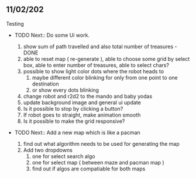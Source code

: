 ## 11/02/202
 Testing
* TODO Next:: Do some Ui work.
  1. show sum of path travelled and also total number of treasures - DONE
  2. able to reset map ( re-generate ), able to choose some grid by select box, able to enter number of treasures, able to select chars?  
  3. possible to show light color dots where the robot heads to
     1. maybe different color blinking for only from one point to one destination
     2. or show every dots blinking
  4. change robot and r2d2 to the mando and baby yodas
  5. update background image and general ui update
  6. Is it possible to stop by clicking a button?
  7. If robot goes to straight, make animation smooth
  8. Is it possible to make the grid responsive?

* TODO Next:: Add a new map which is like a pacman 
  1. find out what algorithm needs to be used for generating the map
  2. Add two dropdowns
     1. one for select search algo
     2. one for select map ( between maze and pacman map )
     3. find out if algos are compatiable for both maps
  

